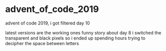 # advent_of_code_2019
advent of code 2019, i got filtered day 10

latest versions are the working ones
funny story about day 8
i switched the transparent and black pixels so i ended up spending hours trying to decipher the space between letters
